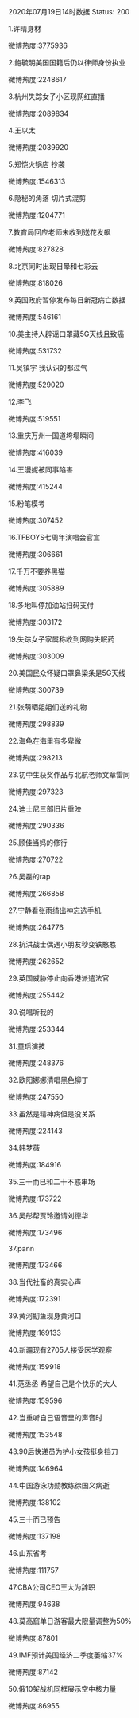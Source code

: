 2020年07月19日14时数据
Status: 200

1.许晴身材

微博热度:3775936

2.鲍毓明美国国籍后仍以律师身份执业

微博热度:2248617

3.杭州失踪女子小区现网红直播

微博热度:2089834

4.王以太

微博热度:2039920

5.郑恺火锅店 抄袭

微博热度:1546313

6.隐秘的角落 切片式混剪

微博热度:1204771

7.教育局回应老师未收到送花发飙

微博热度:827828

8.北京同时出现日晕和七彩云

微博热度:818026

9.英国政府暂停发布每日新冠病亡数据

微博热度:546161

10.美主持人辟谣口罩藏5G天线且致癌

微博热度:531732

11.吴镇宇 我认识的都过气

微博热度:529020

12.李飞

微博热度:519551

13.重庆万州一国道垮塌瞬间

微博热度:416039

14.王漫妮被同事陷害

微博热度:415244

15.粉笔模考

微博热度:307452

16.TFBOYS七周年演唱会官宣

微博热度:306661

17.千万不要养黑猫

微博热度:305889

18.多地叫停加油站扫码支付

微博热度:303172

19.失踪女子家属称收到网购失眠药

微博热度:303009

20.美国民众怀疑口罩鼻梁条是5G天线

微博热度:300739

21.张萌晒姐姐们送的礼物

微博热度:298839

22.海龟在海里有多卑微

微博热度:298213

23.初中生获奖作品与北航老师文章雷同

微博热度:297323

24.迪士尼三部旧片重映

微博热度:290336

25.顾佳当妈的修行

微博热度:270722

26.吴磊的rap

微博热度:266858

27.宁静看张雨绮出神忘选手机

微博热度:264776

28.抗洪战士偶遇小朋友秒变铁憨憨

微博热度:262652

29.英国威胁停止向香港派遣法官

微博热度:255442

30.说唱听我的

微博热度:253344

31.童瑶演技

微博热度:248376

32.欧阳娜娜清唱黑色柳丁

微博热度:247550

33.虽然是精神病但是没关系

微博热度:224143

34.韩梦薇

微博热度:184916

35.三十而已和二十不惑串场

微博热度:173722

36.吴彤帮贾玲邀请刘德华

微博热度:173496

37.pann

微博热度:173466

38.当代社畜的真实心声

微博热度:172391

39.黄河鱽鱼现身黄河口

微博热度:169133

40.新疆现有2705人接受医学观察

微博热度:159918

41.范丞丞 希望自己是个快乐的大人

微博热度:159596

42.当重听自己语音里的声音时

微博热度:153548

43.90后快递员为护小女孩挺身挡刀

微博热度:146964

44.中国游泳功勋教练徐国义病逝

微博热度:138102

45.三十而已预告

微博热度:137198

46.山东省考

微博热度:111757

47.CBA公司CEO王大为辞职

微博热度:94638

48.莫高窟单日游客最大限量调整为50%

微博热度:87801

49.IMF预计美国经济二季度萎缩37%

微博热度:87142

50.俄10架战机同框展示空中核力量

微博热度:86955

